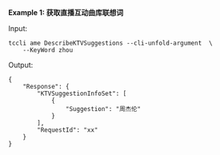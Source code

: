 **Example 1: 获取直播互动曲库联想词**



Input: 

```
tccli ame DescribeKTVSuggestions --cli-unfold-argument  \
    --KeyWord zhou
```

Output: 
```
{
    "Response": {
        "KTVSuggestionInfoSet": [
            {
                "Suggestion": "周杰伦"
            }
        ],
        "RequestId": "xx"
    }
}
```

